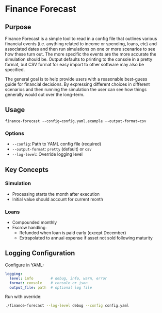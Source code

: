 # Finance Forecast

## Purpose

Finance Forecast is a simple tool to read in a config file that outlines various financial events (i.e. anything related to income or spending, loans, etc) and associated dates and then run simulations on one or more scenarios to see how these turn out. The more specific the events are the more accurate the simulation should be. Output defaults to printing to the console in a pretty format, but CSV format for easy import to other software may also be specified.

The general goal is to help provide users with a reasonable best-guess guide for financial decisions. By expressing different choices in different scenarios and then running the simulation the user can see how things generally would out over the long-term.

## Usage

```
finance-forecast --config=config.yaml.example --output-format=csv
```

### Options
- `--config`: Path to YAML config file (required)
- `--output-format`: `pretty` (default) or `csv`
- `--log-level`: Override logging level

## Key Concepts

### Simulation
- Processing starts the month after execution
- Initial value should account for current month

### Loans
- Compounded monthly
- Escrow handling:
  - Refunded when loan is paid early (except December)
  - Extrapolated to annual expense if asset not sold following maturity

## Logging Configuration

Configure in YAML:
```yaml
logging:
  level: info        # debug, info, warn, error
  format: console    # console or json
  output_file: path  # optional log file
```

Run with override:
```bash
./finance-forecast --log-level debug --config config.yaml
```
